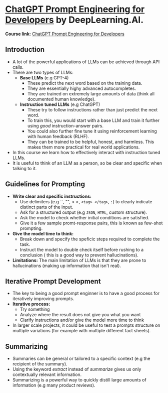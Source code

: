 # [ChatGPT Prompt Engineering for Developers](https://www.deeplearning.ai/short-courses/chatgpt-prompt-engineering-for-developers/) by DeepLearning.AI.

**Course link:** [ChatGPT Prompt Engineering for Developers](https://www.deeplearning.ai/short-courses/chatgpt-prompt-engineering-for-developers/)

## Introduction
- A lot of the powerful applications of LLMs can be achieved through API calls.
- There are two types of LLMs:
    - **Base LLMs** (e.g GPT-4)
        - These predict the next word based on the training data.
        - They are essentially highy advanced autocompletes.
        - They are trained on extremely large amounts of data (think all documented human knowledge).
    - **Instruction tuned LLMs** (e.g ChatGPT)
        - These try to follow instructions rather than just predict the next word.
        - To train this, you would start with a base LLM and train it further using *good* instruction-answer pairs.
        - You could also further fine tune it using reinforcement learning with human feedback (RLHF).
        - They can be trained to be helpful, honest, and harmless. This makes them more practical for real world applications.
- In this course we learn how to effectively interact with instruction tuned LLMs.
- It is useful to think of an LLM as a person, so be clear and specific when talking to it.

## Guidelines for Prompting
- **Write clear and specific instructions:**
    - Use delimiters (e.g ``, "", < >, `<tag> </tag>`, `:`) to clearly indicate distinct parts of the input.
    - Ask for a structured output (e.g `JSON`, `HTML`, custom structure).
    - Ask the model to check whether initial conditions are satisfied.
    - Give it a few sample promt-response pairs, this is known as few-shot prompting.
- **Give the model time to think:**
    - Break down and specify the speficic steps required to complete the task.
    - Instruct the model to double check itself before rushing to a conclusion ( this is a good way to prevent hallucinations).
- **Limitations:** The main limitation of LLMs is that they are prone to hallucinations (making up information that isn't real).

## Iterative Prompt Development
- The key to being a good prompt enginner is to have a good process for iteratively improving prompts.
- **Iterative process:**
    - Try something
    - Analyze where the result does not give you what you want
    - Clarify instructions and/or give the model more time to think
- In larger scale projects, it could be useful to test a prompts structure on multiple variations (for example with multiple different fact sheets).

## Summarizing
- Summaries can be general or tailored to a specific context (e.g the recipient of the summary).
- Using the keyword *extract* instead of *summarize* gives us only contextually relevant information.
- Summarizing is a powerful way to quickly distill large amounts of information (e.g many product reviews).

